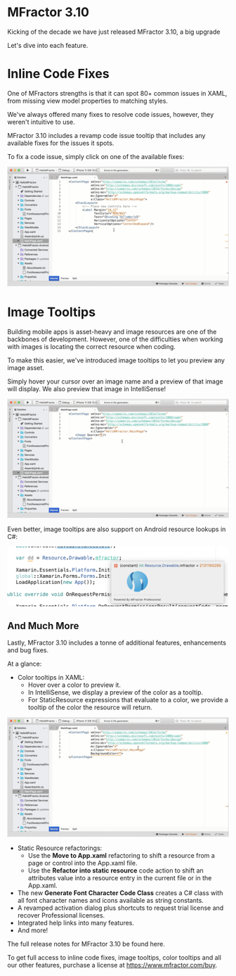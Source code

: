 # MFractor 3.10

Kicking of the decade we have just released MFractor 3.10, a big upgrade

Let's dive into each feature.

# Inline Code Fixes

One of MFractors strengths is that it can spot 80+ common issues in XAML, from missing view model properties to matching styles.

We've always offered many fixes to resolve code issues, however, they weren't intuitive to use.

MFractor 3.10 includes a revamp code issue tooltip that includes any available fixes for the issues it spots.

To fix a code issue, simply click on one of the available fixes:

![Integrated code fix](img/inline-code-fixes.gif)

# Image Tooltips
Building mobile apps is asset-heavy and image resources are one of the backbones of development. However, one of the difficulties when working with images is locating the correct resource when coding.

To make this easier, we've introduced image tooltips to let you preview any image asset.

Simply hover your cursor over an image name and a preview of that image will display. We also preview that image in IntelliSense!

![XAML image tooltips](img/image-tooltips.gif)

Even better, image tooltips are also support on Android resource lookups in C#:

![Android image tooltips](img/android-image-tooltip.png)

## And Much More

Lastly, MFractor 3.10 includes a tonne of additional features, enhancements and bug fixes.

At a glance:

 * Color tooltips in XAML:
   * Hover over a color to preview it.
   * In IntelliSense, we display a preview of the color as a tooltip.
   * For StaticResource expressions that evaluate to a color, we provide a tooltip of the color the resource will return.

![XAML color tooltips](img/color-tooltips.gif)

 * Static Resource refactorings:
   * Use the **Move to App.xaml** refactoring to shift a resource from a page or control into the App.xaml file.
   * Use the **Refactor into static resource** code action to shift an attributes value into a resource entry in the current file or in the App.xaml.
 * The new **Generate Font Character Code Class** creates a C# class with all font character names and icons available as string constants.
 * A revamped activation dialog plus shortcuts to request trial license and recover Professional licenses.
 * Integrated help links into many features.
 * And more!

The full release notes for MFractor 3.10 be found here.

To get full access to inline code fixes, image tooltips, color tooltips and all our other features, purchase a license at https://www.mfractor.com/buy.
